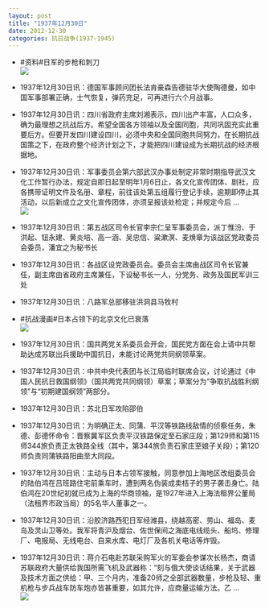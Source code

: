 ```yaml
---
layout: post
title: "1937年12月30日"
date: 2012-12-30
categories: 抗日战争(1937-1945)
---
```


<meta name="referrer" content="no-referrer" />

- #资料#日军的步枪和刺刀 <br/><img src="https://ww3.sinaimg.cn/large/aca367d8jw1e0c3po2c5bj.jpg" />

- 1937年12月30日讯：德国军事顾问团长法肯豪森告德驻华大使陶德曼，如中国军事部署正确，士气恢复，弹药充足，可再进行六个月战事。 

- 1937年12月30日讯：四川省政府主席刘湘表示，四川出产丰富，人口众多，确为最理想之抗战后方。希望全国各方领袖以及全国同胞，共同巩固充实此重要后方。但要开发四川建设四川，必须中央和全国同胞共同努力，在长期抗战国策之下，在政府整个经济计划之下，才能把四川建设成为长期抗战的经济根据地。 

- 1937年12月30日讯：军事委员会第六部武汉办事处制定非常时期指导武汉文化工作暂行办法，规定自即日起至明年1月6日止，各文化宣传团体、剧社，应各携带证明文件及名册、章程，前往该处第五组履行登记手续，逾期即停止其活动，以后新成立之文化宣传团体，亦须呈报该处检定；并规定今后 ...  <br/><img src="https://ww3.sinaimg.cn/large/aca367d8jw1e0c0519h3fj.jpg" />

- 1937年12月30日讯：第五战区司令长官李宗仁呈军事委员会，派丁惟汾、于洪起、钮永建、黄炎培、高一涵、吴忠信、粱漱溟、麦焕章为该战区党政委员会委员，潘宜之为秘书长 

- 1937年12月30日讯：各战区设党政委员会。委员会主席由战区司令长官兼任，副主席由省政府主席兼任，下设秘书长一人，分党务、政务及国民军训三处 

- 1937年12月30日讯：八路军总部移驻洪洞县马牧村 

- #抗战漫画#日本占领下的北京文化已衰落 <br/><img src="https://ww3.sinaimg.cn/large/aca367d8jw1e0bts5dbhyj.jpg" />

- 1937年12月30日讯：国共两党关系委员会开会，国民党方面在会上请中共帮助达成苏联出兵援助中国抗日，未能讨论两党共同纲领草案。 

- 1937年12月30日讯：中共中央代表团与长江局临时联席会议，讨论通过《中国人民抗日救国纲领》（国共两党共同纲领）草案；草案分为“争取抗战胜利纲领”与“初期建国纲领”两部分。 

- 1937年12月30日讯：苏北日军攻陷邵伯 

- 1937年12月30日讯：为明确正太、同蒲、平汉等铁路线敌情的侦察任务，朱德、彭德怀命令：晋察冀军区负责平汉铁路保定至石家庄段；第129师和第115师344旅负责正太铁路全线（其中，第344旅负责石家庄至娘子关段）；第120师负责同蒲铁路阳曲至大同段。 

- 1937年12月30日讯：主动与日本占领军接触，同意参加上海地区改组委员会的陆伯鸿在吕班路住宅前乘车时，遭到两名伪装成卖桔子的男子袭击身亡。陆伯鸿在20世纪初就已成为上海的华商领袖，是1927年进入上海法租界公董局（法租界市政当局）的5名华人董事之一。 

- 1937年12月30日讯：沿胶济路西犯日军经潍县，绕越高密、劳山、福岛、麦岛及灵山卫等处。我军将青沪及烟台、佐世保间之海底电线缆头、船坞、修理厂、电报局、无线电台、自来水库、电灯厂及各机关电话等炸毁。 

- 1937年12月30日讯：蒋介石电赴苏联采购军火的军委会参谋次长杨杰，商请苏联政府大量供给我国所需飞机及武器称：“刻与俄大使谈话结果，关于武器及技术方面之供给：甲、三个月内，准备20师之全部武器数量，步枪及轻、重机枪与步兵战车防车炮亦皆甚重要，如其允许，应商量运输方法。乙 ...  <br/><img src="https://ww3.sinaimg.cn/large/aca367d8jw1e0bdled24ij.jpg" />

